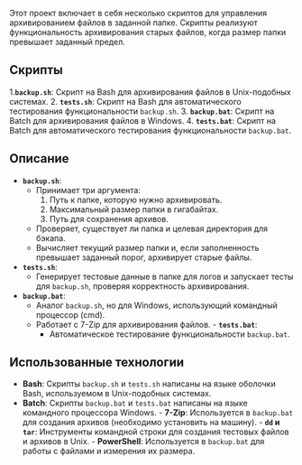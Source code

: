 
Этот проект включает в себя несколько скриптов для управления архивированием файлов в заданной папке. Скрипты реализуют функциональность архивирования старых файлов, когда размер папки превышает заданный предел. 
## Скрипты
 1.**`backup.sh`**: Скрипт на Bash для архивирования файлов в Unix-подобных системах.
  2. **`tests.sh`**: Скрипт на Bash для автоматического тестирования функциональности `backup.sh`.
  3. **`backup.bat`**: Скрипт на Batch для архивирования файлов в Windows. 
  4. **`tests.bat`**: Скрипт на Batch для автоматического тестирования функциональности `backup.bat`. 
## Описание
 - **`backup.sh`**:
   - Принимает три аргумента: 
	 1. Путь к папке, которую нужно архивировать. 
	  2. Максимальный размер папки в гигабайтах. 
	  3. Путь для сохранения архивов. 
   - Проверяет, существует ли папка и целевая директория для бэкапа. 
   - Вычисляет текущий размер папки и, если заполненность превышает заданный порог, архивирует старые файлы.
  - **`tests.sh`**: 
    - Генерирует тестовые данные в папке для логов и запускает тесты для `backup.sh`, проверяя корректность архивирования. 
   - **`backup.bat`**:
     - Аналог `backup.sh`, но для Windows, использующий командный процессор (cmd). 
     - Работает с 7-Zip для архивирования файлов. 
    - **`tests.bat`**: 
       - Автоматическое тестирование функциональности `backup.bat`. 
   ## Использованные технологии
   - **Bash**: Скрипты `backup.sh` и `tests.sh` написаны на языке оболочки Bash, используемом в Unix-подобных системах. 
   - **Batch**: Скрипты `backup.bat` и `tests.bat` написаны на языке командного процессора Windows.
    - **7-Zip**: Используется в `backup.bat` для создания архивов (необходимо установить на машину). 
    - **`dd` и `tar`**: Инструменты командной строки для создания тестовых файлов и архивов в Unix. 
    - **PowerShell**: Используется в `backup.bat` для работы с файлами и измерения их размера.
